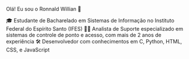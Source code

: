 Olá! Eu sou o Ronnald Willian 👋

🎓 Estudante de Bacharelado em Sistemas de Informação no Instituto Federal do Espírito Santo (IFES)
👨‍💻 Analista de Suporte especializado em sistemas de controle de ponto e acesso, com mais de 2 anos de experiência
🛠️ Desenvolvedor com conhecimentos em C, Python, HTML, CSS, e JavaScript
